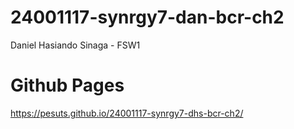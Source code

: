# 24001117-synrgy7-dan-bcr-ch2

Daniel Hasiando Sinaga - FSW1  

# Github Pages
https://pesuts.github.io/24001117-synrgy7-dhs-bcr-ch2/
